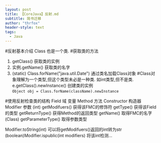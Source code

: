 ```yaml
---
layout: post
title: 【CoreJava】反射.md
subtitle: 简书迁移
author: "thrfox"
header-style: text
tags:
  - Java
---
```


#反射基本介绍
Class 也是一个类.
#获取类的方法
1. getClass() 获取类的实例
2. 实例.getName() 获取类的名字
3. (static) Class.forName("java.util.Date") 通过类名加载Class对象
#Class对象理解为一个类型,但这个类型未必是一种类.
如int类型,但不是类.
e.getClass().newInstance() 创建类的实例  
`Object obj = Class.forName(className).newInstance`

#使用反射检查类的结构
Field 域 变量
Method 方法
Constructor 构造器
Modifier 参数
(int) getModifuers() 获得该FMC的修饰符 
getType() 获得该Field的类型
getReturnType() 获得Method的返回类型
getName() 取得FMC的名字
(Class) getParameterType()  取得参数类型

Modifier.toString(int) 可以将getModifuers()返回的int转为str
(boolean)Modifier.ispublic(int modifiers) 将该int检测...
